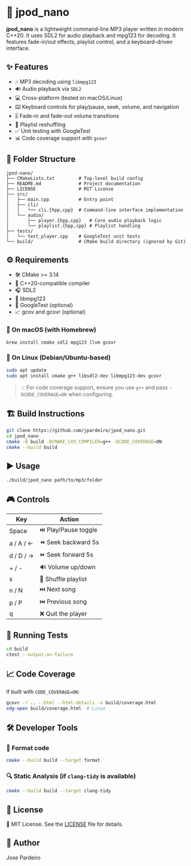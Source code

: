 # 🎵 jpod_nano

**jpod_nano** is a lightweight command-line MP3 player written in modern C++20. It uses SDL2 for audio playback and mpg123 for decoding. It features fade-in/out effects, playlist control, and a keyboard-driven interface.

## ✨ Features

- 🎶 MP3 decoding using `libmpg123`
- 🔊 Audio playback via `SDL2`
- 💻 Cross-platform (tested on macOS/Linux)
- ⌨️ Keyboard controls for play/pause, seek, volume, and navigation
- 🎚️ Fade-in and fade-out volume transitions
- 🔀 Playlist reshuffling
- ✅ Unit testing with GoogleTest
- 📊 Code coverage support with `gcovr`


## 📁 Folder Structure

```
jpod-nano/
├── CMakeLists.txt         # Top-level build config
├── README.md              # Project documentation
├── LICENSE                # MIT License
├── src/
│   ├── main.cpp           # Entry point
│   ├── cli/
│   │   └── cli.{hpp,cpp}  # Command-line interface implementation
│   └── audio/
│       ├── player.{hpp,cpp}   # Core audio playback logic
│       └── playlist.{hpp,cpp} # Playlist handling
├── tests/
│   └── test_player.cpp    # GoogleTest unit tests
└── build/                 # CMake build directory (ignored by Git)
```

## ⚙️ Requirements

- 🛠️ CMake >= 3.14
- 🚀 C++20-compatible compiler
- 🎧 SDL2
- 🧠 libmpg123
- 🧪 GoogleTest (optional)
- 📈 gcov and gcovr (optional)

### 🧰 On macOS (with Homebrew)

```bash
brew install cmake sdl2 mpg123 llvm gcovr
```

### 🧰 On Linux (Debian/Ubuntu-based)

```bash
sudo apt update
sudo apt install cmake g++ libsdl2-dev libmpg123-dev gcovr
```

> 💡 For code coverage support, ensure you use `g++` and pass `-DCODE_COVERAGE=ON` when configuring.

## 🏗️ Build Instructions

```bash
git clone https://github.com/jpardeiro/jpod_nano.git
cd jpod_nano
cmake -B build -DCMAKE_CXX_COMPILER=g++ -DCODE_COVERAGE=ON
cmake --build build
```

## ▶️ Usage

```bash
./build/jpod_nano path/to/mp3/folder
```

## 🎮 Controls

| Key       | Action              |
|-----------|---------------------|
| Space     | ⏯️  Play/Pause toggle   |
| a / A / ← | ⏪  Seek backward 5s    |
| d / D / → | ⏩  Seek forward 5s     |
| + / -     | 🔊 Volume up/down      |
| s         | 🔀 Shuffle playlist    |
| n / N     | ⏭️  Next song           |
| p / P     | ⏮️  Previous song       |
| q         | ❌ Quit the player     |

## 🧪 Running Tests

```bash
cd build
ctest --output-on-failure
```

## 📈 Code Coverage

If built with `CODE_COVERAGE=ON`:

```bash
gcovr -r .. --html --html-details -o build/coverage.html
xdg-open build/coverage.html  # Linux
```

## 🛠 Developer Tools

### 🧹 Format code

```bash
cmake --build build --target format
```

### 🔍 Static Analysis (if `clang-tidy` is available)

```bash
cmake --build build --target clang-tidy
```

## 📄 License

📝 MIT License. See the [LICENSE](LICENSE) file for details.

## 👤 Author

Jose Pardeiro